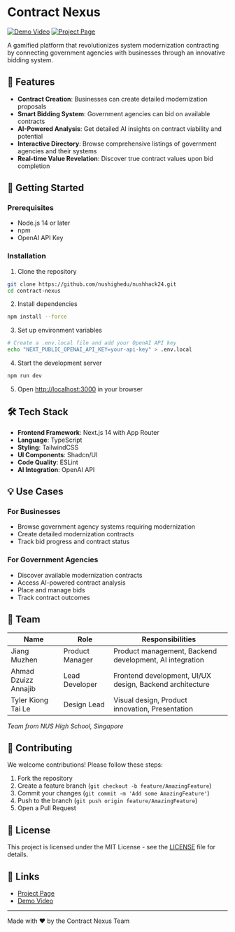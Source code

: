 # Contract Nexus

[![Demo Video](https://img.shields.io/badge/Demo-Watch%20Now-red)](https://www.youtube.com/watch?v=EnvrTWdHNT8)
[![Project Page](https://img.shields.io/badge/DevPost-View%20Project-blue)](https://devpost.com/software/contract-nexus)

A gamified platform that revolutionizes system modernization contracting by connecting government agencies with businesses through an innovative bidding system.

## 🎯 Features

- **Contract Creation**: Businesses can create detailed modernization proposals
- **Smart Bidding System**: Government agencies can bid on available contracts
- **AI-Powered Analysis**: Get detailed AI insights on contract viability and potential
- **Interactive Directory**: Browse comprehensive listings of government agencies and their systems
- **Real-time Value Revelation**: Discover true contract values upon bid completion

## 🚀 Getting Started

### Prerequisites

- Node.js 14 or later
- npm
- OpenAI API Key

### Installation

1. Clone the repository
```bash
git clone https://github.com/nushighedu/nushhack24.git
cd contract-nexus
```

2. Install dependencies
```bash
npm install --force
```

3. Set up environment variables
```bash
# Create a .env.local file and add your OpenAI API key
echo "NEXT_PUBLIC_OPENAI_API_KEY=your-api-key" > .env.local
```

4. Start the development server
```bash
npm run dev
```

5. Open [http://localhost:3000](http://localhost:3000) in your browser

## 🛠️ Tech Stack

- **Frontend Framework**: Next.js 14 with App Router
- **Language**: TypeScript
- **Styling**: TailwindCSS
- **UI Components**: Shadcn/UI
- **Code Quality**: ESLint
- **AI Integration**: OpenAI API

## 💡 Use Cases

### For Businesses
- Browse government agency systems requiring modernization
- Create detailed modernization contracts
- Track bid progress and contract status

### For Government Agencies
- Discover available modernization contracts
- Access AI-powered contract analysis
- Place and manage bids
- Track contract outcomes

## 👥 Team

| Name | Role | Responsibilities |
|------|------|-----------------|
| Jiang Muzhen | Product Manager | Product management, Backend development, AI integration |
| Ahmad Dzuizz Annajib | Lead Developer | Frontend development, UI/UX design, Backend architecture |
| Tyler Kiong Tai Le | Design Lead | Visual design, Product innovation, Presentation |

*Team from NUS High School, Singapore*

## 🤝 Contributing

We welcome contributions! Please follow these steps:

1. Fork the repository
2. Create a feature branch (`git checkout -b feature/AmazingFeature`)
3. Commit your changes (`git commit -m 'Add some AmazingFeature'`)
4. Push to the branch (`git push origin feature/AmazingFeature`)
5. Open a Pull Request

## 📝 License

This project is licensed under the MIT License - see the [LICENSE](LICENSE) file for details.

## 🔗 Links

- [Project Page](https://devpost.com/software/contract-nexus)
- [Demo Video](https://www.youtube.com/watch?v=EnvrTWdHNT8)

---

Made with ❤️ by the Contract Nexus Team